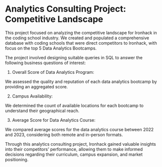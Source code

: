 # Analytics Consulting Project: Competitive Landscape


This project focused on analyzing the competitive landscape for Ironhack in the coding school industry. We created and populated a comprehensive database with coding schools that were direct competitors to Ironhack, with focus on the top 5 Data Analytics Bootcamps.
 
The project involved designing suitable queries in SQL to answer the following business questions of interest:

1. Overall Score of Data Analytics Program: 

We assessed the quality and reputation of each data analytics bootcamp by providing an aggregated score.
 
2. Campus Availability: 

We determined the count of available locations for each bootcamp to understand their geographical reach.
 
3. Average Score for Data Analytics Course: 

We compared average scores for the data analytics course between 2022 and 2023, considering both remote and in-person formats.

Through this analytics consulting project, Ironhack gained valuable insights into their competitors' performance, allowing them to make informed decisions regarding their curriculum, campus expansion, and market positioning.

